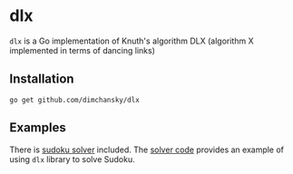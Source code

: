# dlx

`dlx` is a Go implementation of Knuth's algorithm DLX (algorithm X implemented in terms of dancing links)

## Installation

    go get github.com/dimchansky/dlx

## Examples

There is [sudoku solver](https://github.com/dimchansky/dlx/tree/master/examples/sudoku) included.
The [solver code](https://github.com/dimchansky/dlx/blob/master/examples/sudoku/solver/solver.go) provides an example of using `dlx` library to solve Sudoku.